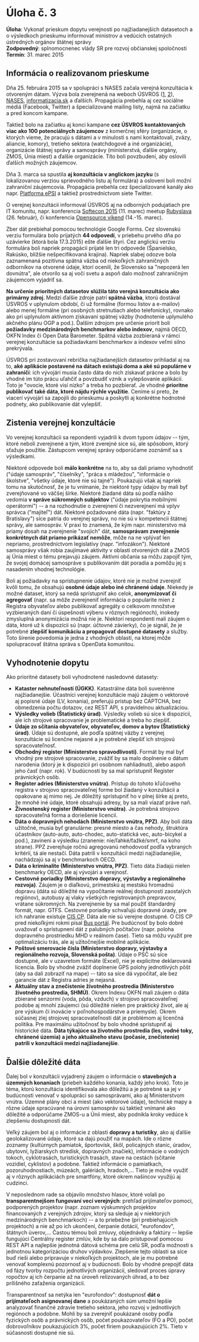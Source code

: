 # Úloha č. 3

**Úloha**: Vykonať prieskum dopytu verejnosti po najžiadanejších datasetoch a o výsledkoch prieskumu informovať ministrov a vedúcich ostatných ústredných orgánov štátnej správy
<br>
**Zodpovedný**: splnomocnenec vlády SR pre rozvoj občianskej spoločnosti
<br>
**Termín**: 31. marec 2015

## Informácia o realizovanom prieskume

Dňa 25. februára 2015 sa v spolupráci s NASES začala verejná konzultácia k otvoreným dátam. Výzva bola zverejnená na weboch ÚSVROS ([1](http://www.otvorenavlada.gov.sk/vyzva-verejna-konzultacia-datasety-verejnej-spravy/), [2](http://www.tretisektor.gov.sk/vyzva-verejna-konzultacia-datasety-verejnej-spravy/)), [NASES](http://nases.gov.sk/26674/usvros-a-nases-vyhlasuju-verejnu-konzultaciu-s-cielom-zistit-zaujem-o-data-verejnej-spravy.php), [informatizacia.sk](http://www.informatizacia.sk/sledovane_temy-usvros-a-nases-vyhlasili-verejnu-konzultaciu-s-cielom-zistit-zaujem-o-data-verejnej-spravy/19971c) a ďalších. Propagácia prebehla aj cez sociálne médiá (Facebook, Twitter) a špecializované mailing listy, najmä na začiatku a pred koncom kampane.

Taktiež bolo na začiatku aj konci kampane **cez ÚSVROS kontaktovaných viac ako 100 potenciálnych záujemcov** z komerčnej sféry (organizácie, o ktorých vieme, že pracujú s dátami a v minulosti s nami kontaktovali, zväzy, aliancie, komory), tretieho sektora (watchdogové a iné organizácie), organizácie štátnej správy a samosprávy (ministerstvá, ďalšie orgány, ZMOS, Únia miest) a ďalšie organizácie. Títo boli povzbudení, aby oslovili ďalších možných záujemcov.

Dňa 3. marca sa spustila **aj konzultácia v anglickom jazyku** (s lokalizovanou verziou sprievodného listu aj formulára) a oslovení boli možní zahraniční záujemcovia. Propagácia prebehla cez špecializované kanály ako napr. [Platforma ePSI](http://www.epsiplatform.eu/content/open-public-consultation-open-data-slovakia) a taktiež prostredníctvom siete Twitter.

O verejnej konzultácii informoval ÚSVROS aj na odborných podujatiach pre IT komunitu, napr. konferencia [Softecon 2015](http://www.softec.sk/o-firme/softecon/softecon-2015.html) (11. marec) meetup [Rubyslava](https://www.facebook.com/events/799909950056653) (26. február),  či konferencia [Opensource víkend](http://www.soit.sk/sk/aktualne/oit-doma/2015-01-28/241-opensource-vikend-bratislava-14.-15.-marec-2015) (14.-15. marec).

Zber dát prebiehal pomocou technológie Google Forms. Cez slovenskú verziu formulára bolo prijatých **44 odpovedí**, v priebehu prvého dňa po uzávierke (ktorá bola 17.3.2015) ešte ďalšie štyri. Cez anglickú verziu formulára boli napriek propagácii prijaté len tri odpovede (Španielsko, Rakúsko, bližšie nešpecifikovaná krajina). Napriek slabej odozve bola zaznamenaná pozitívna spätná väzba od niekoľkých zahraničných odborníkov na otvorené údaje, ktorí ocenili, že Slovensko sa "nepozerá len dovnútra", ale otvorilo sa aj voči svetu a aspoň dalo možnosť zahraničným záujemcom vyjadriť sa.

**Na určenie prioritných datasetov slúžila táto verejná konzultácia ako primárny zdroj**. Medzi ďalšie zdroje patrí **spätná väzba**, ktorú dostával ÚSVROS v uplynulom období, či už formálne (formou listov a e-mailov) alebo menej formálne (pri osobných stretnutiach alebo telefonicky), rovnako ako pri uplynulom aktívnom získavaní spätnej väzby (hodnotenie uplynulého akčného plánu OGP a pod.). Ďalším zdrojom pre určenie priorít boli **požiadavky medzinárodných benchmarkov alebo indexov**, najmä OECD, OKFN Index či Open Data Barometer. Spätná väzba zozbieraná v rámci verejnej konzultácie sa požiadavkami benchmarkov a indexov veľmi silno prekrývala.

ÚSVROS pri zostavovaní rebríčka najžiadanejších datasetov prihliadal aj na to, **aké aplikácie postavené na dátach existujú doma a aké sú populárne v zahraničí**: ich vývojári musia často dáta do nich získavať prácne a bolo by vhodné im túto prácu uľahčiť a povzbudiť vznik a vylepšovanie aplikácií. Toto je "ovocie, ktoré visí nízko" a treba ho pozbierať. Je vhodné **prioritne publikovať také dáta, ktoré nájdu rýchle využitie**. Ceníme si preto, že viacerí vývojári sa zapojili do prieskumu a poskytli aj konkrétne hodnotné podnety, ako publikovanie dát vylepšiť.

## Zistenia verejnej konzultácie

Vo verejnej konzultácii sa repondenti vyjadrili k dvom typom údajov -- tým, ktoré neboli zverejnené a tým, ktoré zverejné sice sú, ale spôsobom, ktorý sťažuje použitie. Zástupcom verejnej správy odporúčame zoznámiť sa s výsledkami.

Niektoré odpovede boli **málo konkrétne** na to, aby sa dali priamo vyhodnotiť ("údaje samospráv", "číselníky", "práca s mládežou", "informácie o školstve", "všetky údaje, ktoré nie sú tajné"). Poukazujú však aj napriek tomu na skutočnosť, že je tu vnímanie, že niektoré typy údajov by mali byť zverejňované vo väčšej šírke. Niektoré žiadané dáta sú podľa nášho vedomia **v správe súkromných subjektov** ("údaje pokrytia mobilnými operátormi") -- a na rozhodnutie o zverejnení či nezverejnení má vplyv správca ("majiteľ") dát. Niektoré požadované dáta (napr. "faktúry z Bratislavy") síce patria do verejnej správy, no nie sú v kompetencii štátnej správy, ale samospráv. V praxi to znamená, že kým napr. ministerstvo má priamy dosah na zverejnenie "svojich" dát, **samosprávam zverejnenie konkrétnych dát priamo prikázať nemôže**, môže na ne vplývať len nepriamo, prostredníctvom legislatívy (napr. "infozákon"). Niektoré samosprávy však robia zaujímavé aktivity v oblasti otvorených dát a ZMOS aj Únia miest o tému prejavujú záujem. Aktívni občania sa môžu zapojiť tým, že svojej domácej samospráve s publikovaním dát poradia a pomôžu jej s nasadením vhodnej technológie.

Boli aj požiadavky na sprístupnenie údajov, ktoré nie je možné zverejniť kvôli tomu, že obsahujú **osobné údaje alebo iné chránené údaje**. Niekedy je možné dataset, ktorý sa nedá sprístupniť ako celok, **anonymizovať či agregovať** (napr. sa môže zverejneniť informácia o popularite mien z Registra obyvateľov alebo publikovať agregáty o celkovom množstve vyzbieraných daní či úspešnosti výberu v rôznych regiónoch), inokedy zmysluplná anonymizácia možná nie je. Niektorí respondenti mali záujem o dáta, ktoré už k dispozícii sú (napr. účtovné závierky), čo je signál, že je potrebné **zlepšiť komunikáciu a propagovať dostupné datasety** a služby. Toto šírenie povedomia je jedna z vhodných oblastí, na ktorej môže spolupracovať štátna správa s OpenData komunitou.

## Vyhodnotenie dopytu

Ako prioritné datasety boli vyhodnotené nasledovné datasety:

- **Kataster nehnuteľností (ÚGKK)**. Katastrálne dáta boli suverénne najžiadanejšie. Účastníci verejnej konzultácie majú záujem o vektorové aj popisné údaje (LV, konania), preferujú prístup bez CAPTCHA, bez obmedzenia počtu dotazov, cez REST API, s pravidelnou aktualizáciou.
- **Výsledky volieb (Štatistický úrad)**. Výsledky volieb sú síce k dispozícii, ale ich strojové spracovanie je problematické a treba ho zlepšiť.
- **Údaje zo sčítania obyvateľov, obyvateľov, domov a bytov (Štatistický úrad)**. Údaje sú dostupné, ale podľa spätnej väzby z verejnej konzultácie sú licenčne nejasné a je potrebné zlepšiť ich strojovú spracovateľnosť.
- **Obchodný register (Ministerstvo spravodlivosti)**. Formát by mal byť vhodný pre strojové spracovanie, zvážiť by sa malo doplnenie o dátum narodenia (ktorý je k dispozícii pri osobnom nahliadnutí), alebo aspoň jeho časť (napr. rok). V budúcnosti by sa mal sprístupniť Register právnických osôb.
- **Register adries (Ministerstvo vnútra)**. Prístup do tohoto kľúčového registra v strojovo spracovateľnej forme bol žiadaný v konzultácii a opakovane aj mimo nej. Je dôležitý sprístupniť ho v plnej šírke aj preto, že mnohé iné údaje, ktoré obsahujú adresy, by sa mali viazať práve naň.
- **Živnostenský register (Ministerstvo vnútra)**. Je potrebná strojovo spracovateľná forma a doriešenie licencií.
- **Dáta o dopravných nehodách (Ministerstvo vnútra, PPZ)**. Aby boli dáta užitočné, musia byť granulárne: presné miesto a čas nehody, štruktúra účastníkov (auto-auto, auto-chodec, auto-statická vec, auto-bicykel a pod.), zavinení a výsledku (zranenie: nie/ľahké/ťažké/smrť, na koho strane). PPZ zverejňuje ročnú agregovanú nehodovosť podľa vybraných kritérií, tá ale nestačí. Dáta patrili v konzultácii medzi najžiadanejšie, nachádzajú sa aj v benchmarkoch OECD.
- **Dáta o kriminalite (Ministerstvo vnútra, PPZ)**. Tieto dáta žiadajú nielen benchmarky OECD, ale aj vývojári a verejnosť.
- **Cestovné poriadky (Ministerstvo dopravy, výstavby a regionálneho rozvoja)**. Záujem je o diaľkovú, prímestskú aj mestskú hromadnú dopravu (dáta sú dôležité na vypočítanie reálnej dostupnosti zaostalých regiónov), autobusy aj vlaky všetkých registrovaných prepravcov, vrátane súkromných. Na zverejnenie by sa mal použiť štandardný formát, napr. GTFS. Cestovné poriadky schvaľujú dopravné úrady, pre ich nahranie existuje [CIS CP](http://www.ciscp.sk/). Dáta ale nie sú verejne dostupné. O CIS CP pred niekoľkými rokmi písal [Bus portál](https://web.archive.org/web/20150330043926/http://www.busportal.sk/modules.php?name=article&sid=5562). Pre budúcnosť by bolo dobré uvažovať o sprístupnení dát z palubných počítačov (napr. poloha dopravného prostriedku MHD v reálnom čase). Tieto sa môžu využiť pre optimalizáciu trás, ale aj užitočnejšie mobilné aplikácie.
- **Poštové smerovacie čísla (Ministerstvo dopravy, výstavby a regionálneho rozvoja, Slovenská pošta)**. Údaje o PSČ sú síce dostupné, ale v uzavretom formáte (Excel), nie je explicitne deklarovaná licencia. Bolo by vhodné zvážiť doplnenie GPS polohy jednotlivých pôšt (aby sa dali zobraziť na mape) -- táto sa síce dá vypočítať, ale bez garancie dát z Registra adries je nejasná.
- **Aktuálny stav a znečistenie životného prostredia (Ministerstvo životného prostredia, SHMÚ)**. Okrem Indexu OKFN mali záujem o dáta zbierané senzormi (voda, pôda, vzduch) v strojovo spracovateľnej podobe aj mnohí záujemci (sú dôležité nielen pre praktický život, ale aj pre výskum či inovácie v poľnohospodárstve a priemysle). Okrem súčasnej zlej strojovej spracovateľnosti dát je problémom aj licenčná politika. Pre maximálnu užitočnosť by bolo vhodné sprístupniť aj historické dáta. **Dáta týkajúce sa životného prostredia (les, vodné toky, chránené územia) a jeho aktuálneho stavu (počasie, znečistenie) patrili v konzultácii medzi najžiadanejšie**.

## Ďalšie dôležité dáta

Ďalej bol v konzultácii vyjadrený záujem o informácie o **stavebných a územných konaniach** (priebeh každého konania, každý jeho krok). Toto je téma, ktorú konzultácia identifikovala ako dôležitú a je potrebné sa jej v budúcnosti venovať v spolupráci so samosprávami, ako aj Ministerstvom vnútra. Územné plány obcí a miest (ako vektorové údaje), technické mapy a rôzne údaje spracúvané na úrovni samospráv sú taktiež vnímané ako dôležité a odporúčame ZMOS-u a Únii miest, aby podnikla kroky vedúce k zlepšeniu dostupnosti dát.

Veľký záujem bol aj o informácie z oblasti **dopravy a turistiky**, ako aj ďalšie geolokalizované údaje, ktoré sa dajú použiť na mapách. Ide o rôzne zoznamy (kultúrnych pamiatok, športovísk, škôl, policajných staníc, úradov, ubytovní, lyžiarskych stredísk, dopravných značiek), informácie o vodných tokoch, cyklotrasách, turistických trasách, stave na cestách (sčítanie vozidiel, cyklistov) a podobne. Taktiež informácie o pamiatkach, pozoruhodnostiach, múzeách, galériách, hradoch,... Tieto je možné využiť aj v rôznych aplikáciách pre smartfóny, ktoré okrem našincov využijú aj cudzinci.

V neposlednom rade sa objavilo množstvo hlasov, ktoré volali po **transparentnejšom fungovaní vecí verejných**: prehľad prijímateľov pomoci, podporených projektov (napr. zoznam výskumných projektov financovaných z verejných zdrojov, ktorý sa sleduje aj v niektorých medzinárodných benchmarkoch) -- a to priebežne (pri prebiehajúcich projektoch) a nie až po ich ukončení, čerpanie dotácií, "eurofondov", štátnych úverov,... Častou témou boli zmluvy, objednávky a faktúry -- lepšie fungujúci Centrálny register zmlúv, kde by sa dalo pristupovať pomocou REST API a najlepšie jednotná dátová schéma pre celú SR, podľa možnosti s jednotnou kategorizáciou druhov výdavkov. Zlepšenie tejto oblasti sa síce buď rieši alebo pripravuje v niekoľkých projektoch, ale je mu potrebné venovať komplexnú pozornosť aj v budúcnosti. Bolo by vhodné prepojiť dáta od fázy tvorby rozpočtu jednotlivých organizácií, sledovať proces úpravy ropočtov aj ich čerpanie až na úroveň relizovaných úhrad, a to bez prílišného zaťaženia organizácií.

Transparentnosť sa netýka len "eurofondov": dostupnosť **dát o prijímateľoch asignovanej dane** a poukázaných súm umožní lepšie analyzovať finančné zdravie tretieho sektora, jeho rozvoj v jednotlivých regiónoch a podobne. Mohli by sa zverejniť poukázané osoby podľa fyzických osôb a právnických osôb, počet poukazovateľov (FO a PO), počet dobrovoľníkov poukazujúcich 3%, počet firiem poukazujúcich 2%. Tieto v súčasnosti dostupné nie sú.
